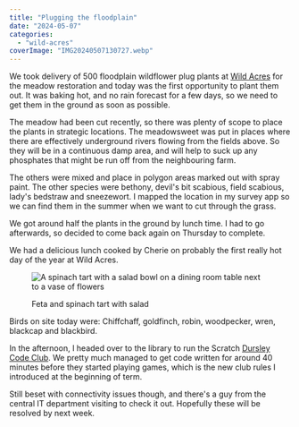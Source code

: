 ```yaml
---
title: "Plugging the floodplain"
date: "2024-05-07"
categories: 
  - "wild-acres"
coverImage: "IMG20240507130727.webp"
---
```


We took delivery of 500 floodplain wildflower plug plants at [Wild Acres](https://wildacres.org.uk/) for the meadow restoration and today was the first opportunity to plant them out. It was baking hot, and no rain forecast for a few days, so we need to get them in the ground as soon as possible.

The meadow had been cut recently, so there was plenty of scope to place the plants in strategic locations. The meadowsweet was put in places where there are effectively underground rivers flowing from the fields above. So they will be in a continuous damp area, and will help to suck up any phosphates that might be run off from the neighbouring farm.

The others were mixed and place in polygon areas marked out with spray paint. The other species were bethony, devil's bit scabious, field scabious, lady's bedstraw and sneezewort. I mapped the location in my survey app so we can find them in the summer when we want to cut through the grass.

We got around half the plants in the ground by lunch time. I had to go afterwards, so decided to come back again on Thursday to complete.

We had a delicious lunch cooked by Cherie on probably the first really hot day of the year at Wild Acres.

<figure>

![A spinach tart with a salad bowl on a dining room table next to a vase of flowers](images/IMG20240507130736-1024x700.webp)

<figcaption>

Feta and spinach tart with salad

</figcaption>

</figure>

Birds on site today were: Chiffchaff, goldfinch, robin, woodpecker, wren, blackcap and blackbird.

In the afternoon, I headed over to the library to run the Scratch [Dursley Code Club](https://www.facebook.com/dursleycodeclub). We pretty much managed to get code written for around 40 minutes before they started playing games, which is the new club rules I introduced at the beginning of term.

Still beset with connectivity issues though, and there's a guy from the central IT department visiting to check it out. Hopefully these will be resolved by next week.
